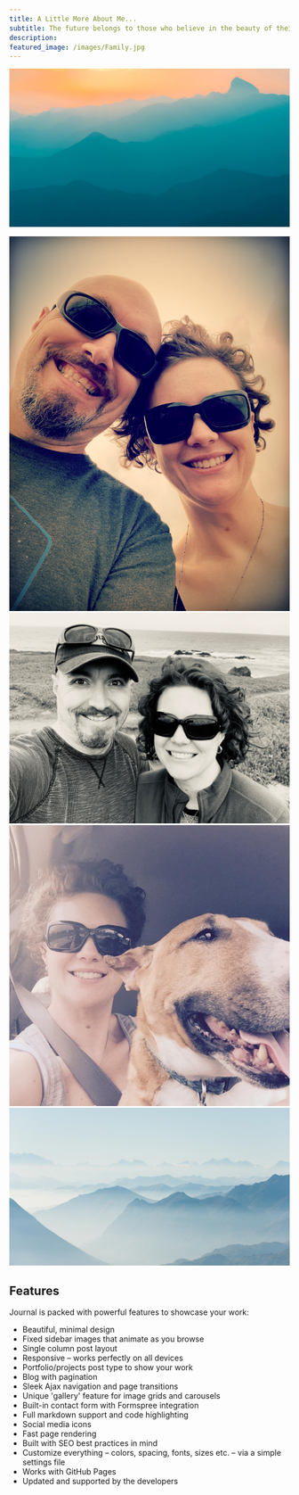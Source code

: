 ```yaml
---
title: A Little More About Me...
subtitle: The future belongs to those who believe in the beauty of their dreams. -Eleanor Roosevelt
description: 
featured_image: /images/Family.jpg
---
```


![](/images/demo/demo-landscape.jpg)


<div class="gallery" data-columns="3">
	<img src="/images/sara-brandon-2019.JPG">
	<img src="/images/sara-brandon-2-2019.JPG">
	<img src="/images/sara-lorelei-2016.JPG">
	<img src="/images/demo/demo-landscape-2.jpg">
</div>

## Features

Journal is packed with powerful features to showcase your work:

* Beautiful, minimal design
* Fixed sidebar images that animate as you browse
* Single column post layout
* Responsive – works perfectly on all devices
* Portfolio/projects post type to show your work
* Blog with pagination
* Sleek Ajax navigation and page transitions
* Unique 'gallery' feature for image grids and carousels
* Built-in contact form with Formspree integration
* Full markdown support and code highlighting
* Social media icons
* Fast page rendering
* Built with SEO best practices in mind
* Customize everything – colors, spacing, fonts, sizes etc. – via a simple settings file
* Works with GitHub Pages
* Updated and supported by the developers
